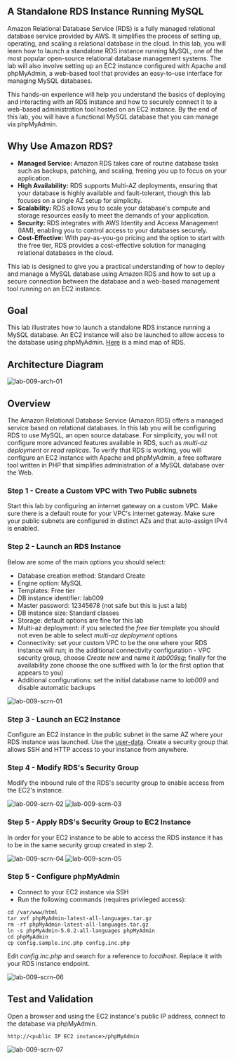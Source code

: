 ## A Standalone RDS Instance Running MySQL


Amazon Relational Database Service (RDS) is a fully managed relational database service provided by AWS. It simplifies the process of setting up, operating, and scaling a relational database in the cloud. In this lab, you will learn how to launch a standalone RDS instance running MySQL, one of the most popular open-source relational database management systems. The lab will also involve setting up an EC2 instance configured with Apache and phpMyAdmin, a web-based tool that provides an easy-to-use interface for managing MySQL databases.

This hands-on experience will help you understand the basics of deploying and interacting with an RDS instance and how to securely connect it to a web-based administration tool hosted on an EC2 instance. By the end of this lab, you will have a functional MySQL database that you can manage via phpMyAdmin.

## Why Use Amazon RDS?

-   **Managed Service:**  Amazon RDS takes care of routine database tasks such as backups, patching, and scaling, freeing you up to focus on your application.
-   **High Availability:**  RDS supports Multi-AZ deployments, ensuring that your database is highly available and fault-tolerant, though this lab focuses on a single AZ setup for simplicity.
-   **Scalability:**  RDS allows you to scale your database's compute and storage resources easily to meet the demands of your application.
-   **Security:**  RDS integrates with AWS Identity and Access Management (IAM), enabling you to control access to your databases securely.
-   **Cost-Effective:**  With pay-as-you-go pricing and the option to start with the free tier, RDS provides a cost-effective solution for managing relational databases in the cloud.

This lab is designed to give you a practical understanding of how to deploy and manage a MySQL database using Amazon RDS and how to set up a secure connection between the database and a web-based management tool running on an EC2 instance.


## Goal
This lab illustrates how to launch a standalone RDS instance running a MySQL database. An EC2 instance will also be launched to allow access to the database using phpMyAdmin. [Here](../images/RDS.png) is a mind map of RDS.

## Architecture Diagram

![lab-009-arch-01](images/lab-009-arch-01.png)

## Overview
The Amazon Relational Database Service (Amazon RDS) offers a managed service based on relational databases.  In this lab you will be configuring RDS to use MySQL, an open source database. For simplicity, you will not configure more advanced features available in RDS, such as *multi-az deployment* or *read replicas*. To verify that RDS is working, you will configure an EC2 instance with Apache and phpMyAdmin, a free software tool written in PHP that simplifies administration of a MySQL database over the Web.

### Step 1 - Create a Custom VPC with Two Public subnets

Start this lab by configuring an internet gateway on a custom VPC. Make sure there is a default route for your VPC's internet gateway. Make sure your public subnets are configured in distinct AZs and that auto-assign IPv4 is enabled.

### Step 2 - Launch an RDS Instance

Below are some of the main options you should select:
* Database creation method: Standard Create
* Engine option: MySQL
* Templates: Free tier
* DB instance identifier: lab009
* Master password: 12345678 (not safe but this is just a lab)
* DB instance size: Standard classes
* Storage: default options are fine for this lab
* Multi-az deployment: if you selected the *free tier* template you should not even be able to select *multi-az deployment* options
* Connectivity: set your custom VPC to be the one where your RDS instance will run; in the additional connectivity configuration - VPC security group, choose *Create new* and name it *lab009sg*; finally for the availability zone choose the one suffixed with 1a (or the first option that appears to you)
* Additional configurations: set the initial database name to *lab009* and disable automatic backups

![lab-009-scrn-01](images/lab-009-scrn-01.png)

### Step 3 - Launch an EC2 Instance

Configure an EC2 instance in the public subnet in the same AZ where your RDS instance was launched. Use the [user-data](files/user-data.sh). Create a security group that allows SSH and HTTP access to your instance from anywhere.

### Step 4 - Modify RDS's Security Group

Modify the inbound rule of the RDS's security group to enable access from the EC2's instance.

![lab-009-scrn-02](images/lab-009-scrn-02.png)
![lab-009-scrn-03](images/lab-009-scrn-03.png)

### Step 5 - Apply RDS's Security Group to EC2 Instance

In order for your EC2 instance to be able to access the RDS instance it has to be in the same security group created in step 2.

![lab-009-scrn-04](images/lab-009-scrn-04.png)
![lab-009-scrn-05](images/lab-009-scrn-05.png)

### Step 5 - Configure phpMyAdmin

* Connect to your EC2 instance via SSH
* Run the following commands (requires privileged access):

```
cd /var/www/html
tar xvf phpMyAdmin-latest-all-languages.tar.gz
rm -rf phpMyAdmin-latest-all-languages.tar.gz
ln -s phpMyAdmin-5.0.2-all-languages phpMyAdmin
cd phpMyAdmin
cp config.sample.inc.php config.inc.php
```

Edit *config.inc.php* and search for a reference to *localhost*. Replace it with your RDS instance endpoint.

![lab-009-scrn-06](images/lab-009-scrn-06.png)

## Test and Validation

Open a browser and using the EC2 instance's public IP address, connect to the database via phpMyAdmin.

```
http://<public IP EC2 instance>/phpMyAdmin
```

![lab-009-scrn-07](images/lab-009-scrn-07.png)
